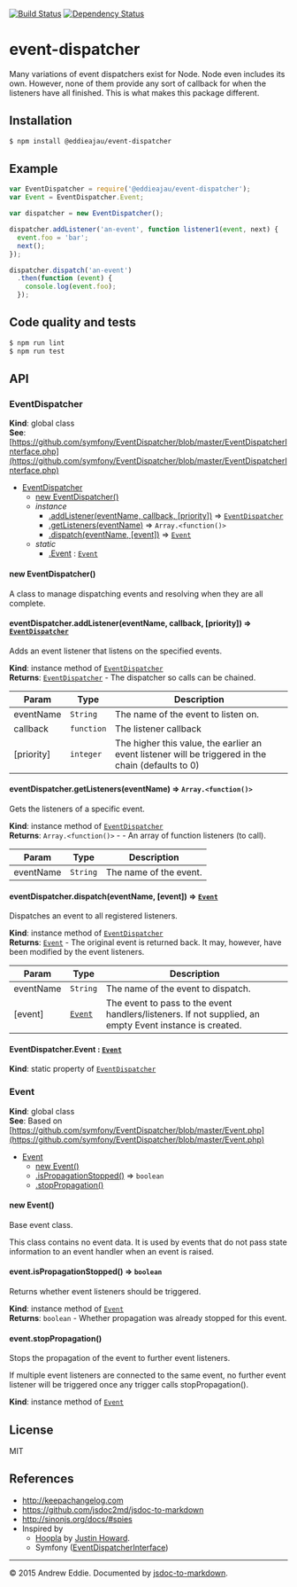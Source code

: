 [![Build Status](https://travis-ci.org/eddieajau/node-event-dispatcher.svg?branch=master)](https://travis-ci.org/eddieajau/node-config-factory)
[![Dependency Status](https://david-dm.org/eddieajau/node-event-dispatcher.svg)](https://david-dm.org/eddieajau/node-event-dispatcher)

# event-dispatcher

Many variations of event dispatchers exist for Node. Node even includes its own. However, none of them provide any sort of callback for when the listeners have all finished. This is what makes this package different.

## Installation

```sh
$ npm install @eddieajau/event-dispatcher
```

## Example

```js
var EventDispatcher = require('@eddieajau/event-dispatcher');
var Event = EventDispatcher.Event;

var dispatcher = new EventDispatcher();

dispatcher.addListener('an-event', function listener1(event, next) {
  event.foo = 'bar';
  next();
});

dispatcher.dispatch('an-event')
  .then(function (event) {
    console.log(event.foo);
  });
```

## Code quality and tests

```sh
$ npm run lint
$ npm run test
```

## API
<a name="EventDispatcher"></a>
### EventDispatcher
**Kind**: global class  
**See**: [https://github.com/symfony/EventDispatcher/blob/master/EventDispatcherInterface.php](https://github.com/symfony/EventDispatcher/blob/master/EventDispatcherInterface.php)  

* [EventDispatcher](#EventDispatcher)
  * [new EventDispatcher()](#new_EventDispatcher_new)
  * _instance_
    * [.addListener(eventName, callback, [priority])](#EventDispatcher+addListener) ⇒ <code>[EventDispatcher](#EventDispatcher)</code>
    * [.getListeners(eventName)](#EventDispatcher+getListeners) ⇒ <code>Array.&lt;function()&gt;</code>
    * [.dispatch(eventName, [event])](#EventDispatcher+dispatch) ⇒ <code>[Event](#Event)</code>
  * _static_
    * [.Event](#EventDispatcher.Event) : <code>[Event](#Event)</code>

<a name="new_EventDispatcher_new"></a>
#### new EventDispatcher()
A class to manage dispatching events and resolving when they are all complete.

<a name="EventDispatcher+addListener"></a>
#### eventDispatcher.addListener(eventName, callback, [priority]) ⇒ <code>[EventDispatcher](#EventDispatcher)</code>
Adds an event listener that listens on the specified events.

**Kind**: instance method of <code>[EventDispatcher](#EventDispatcher)</code>  
**Returns**: <code>[EventDispatcher](#EventDispatcher)</code> - The dispatcher so calls can be chained.  

| Param | Type | Description |
| --- | --- | --- |
| eventName | <code>String</code> | The name of the event to listen on. |
| callback | <code>function</code> | The listener callback |
| [priority] | <code>integer</code> | The higher this value, the earlier an event                               listener will be triggered in the chain (defaults to 0) |

<a name="EventDispatcher+getListeners"></a>
#### eventDispatcher.getListeners(eventName) ⇒ <code>Array.&lt;function()&gt;</code>
Gets the listeners of a specific event.

**Kind**: instance method of <code>[EventDispatcher](#EventDispatcher)</code>  
**Returns**: <code>Array.&lt;function()&gt;</code> - - An array of function listeners (to call).  

| Param | Type | Description |
| --- | --- | --- |
| eventName | <code>String</code> | The name of the event. |

<a name="EventDispatcher+dispatch"></a>
#### eventDispatcher.dispatch(eventName, [event]) ⇒ <code>[Event](#Event)</code>
Dispatches an event to all registered listeners.

**Kind**: instance method of <code>[EventDispatcher](#EventDispatcher)</code>  
**Returns**: <code>[Event](#Event)</code> - The original event is returned back. It may, however, have been modified by the event listeners.  

| Param | Type | Description |
| --- | --- | --- |
| eventName | <code>String</code> | The name of the event to dispatch. |
| [event] | <code>[Event](#Event)</code> | The event to pass to the event handlers/listeners.                             If not supplied, an empty Event instance is created. |

<a name="EventDispatcher.Event"></a>
#### EventDispatcher.Event : <code>[Event](#Event)</code>
**Kind**: static property of <code>[EventDispatcher](#EventDispatcher)</code>  

<a name="Event"></a>
### Event
**Kind**: global class  
**See**: Based on [https://github.com/symfony/EventDispatcher/blob/master/Event.php](https://github.com/symfony/EventDispatcher/blob/master/Event.php)  

* [Event](#Event)
  * [new Event()](#new_Event_new)
  * [.isPropagationStopped()](#Event+isPropagationStopped) ⇒ <code>boolean</code>
  * [.stopPropagation()](#Event+stopPropagation)

<a name="new_Event_new"></a>
#### new Event()
Base event class.

This class contains no event data. It is used by events that do not pass
state information to an event handler when an event is raised.

<a name="Event+isPropagationStopped"></a>
#### event.isPropagationStopped() ⇒ <code>boolean</code>
Returns whether event listeners should be triggered.

**Kind**: instance method of <code>[Event](#Event)</code>  
**Returns**: <code>boolean</code> - Whether propagation was already stopped for this event.  
<a name="Event+stopPropagation"></a>
#### event.stopPropagation()
Stops the propagation of the event to further event listeners.

If multiple event listeners are connected to the same event, no
further event listener will be triggered once any trigger calls
stopPropagation().

**Kind**: instance method of <code>[Event](#Event)</code>  

## License

MIT

## References
* http://keepachangelog.com
* https://github.com/jsdoc2md/jsdoc-to-markdown
* http://sinonjs.org/docs/#spies
* Inspired by
  - [Hoopla](https://github.com/justinhoward/hoopla) by [Justin Howard](https://github.com/justinhoward).
  - Symfony ([EventDispatcherInterface](https://github.com/symfony/EventDispatcher/blob/master/EventDispatcherInterface.php))

* * *

&copy; 2015 Andrew Eddie. Documented by [jsdoc-to-markdown](https://github.com/75lb/jsdoc-to-markdown).
